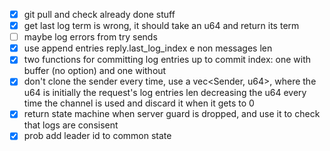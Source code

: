 - [x] git pull and check already done stuff
- [x] get last log term is wrong, it should take an u64 and return its term
- [ ] maybe log errors from try sends
- [x] use append entries reply.last_log_index e non messages len
- [x] two functions for committing log entries up to commit index: one with buffer (no option) and one without
- [x] don't clone the sender every time, use a vec<Sender, u64>, where the u64 is initially the request's log entries len decreasing the u64 every time the channel is used and discard it when it gets to 0
- [x] return state machine when server guard is dropped, and use it to check that logs are consisent
- [x] prob add leader id to common state
